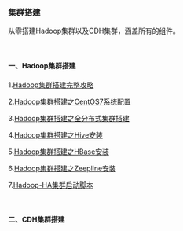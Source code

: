 ### 集群搭建

从零搭建Hadoop集群以及CDH集群，涵盖所有的组件。

<br>

#### 一、Hadoop集群搭建

1.[Hadoop集群搭建完整攻略](Hadoop集群搭建/Hadoop集群搭建完整攻略.md)

2.[Hadoop集群搭建之CentOS7系统配置](Hadoop集群搭建/Hadoop集群搭建之CentOS7系统配置.md)

3.[Hadoop集群搭建之全分布式集群搭建](Hadoop集群搭建/Hadoop集群搭建之全分布式集群搭建.md)

4.[Hadoop集群搭建之Hive安装](Hadoop集群搭建/Hadoop集群搭建之Hive安装.md)

5.[Hadoop集群搭建之HBase安装](Hadoop集群搭建/Hadoop集群搭建之HBase安装.md)

6.[Hadoop集群搭建之Zeepline安装](Hadoop集群搭建/Hadoop集群搭建之Zeepline安装.md)

7.[Hadoop-HA集群启动脚本](Hadoop集群搭建/Hadoop-HA集群启动脚本.md)

<br>

#### 二、CDH集群搭建
